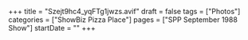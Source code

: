 +++
title = "Szejt9hc4_yqFTg1jwzs.avif"
draft = false
tags = ["Photos"]
categories = ["ShowBiz Pizza Place"]
pages = ["SPP September 1988 Show"]
startDate = ""
+++
